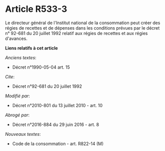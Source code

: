 # Article R533-3

Le directeur général de l'Institut national de la consommation peut créer des régies de recettes et de dépenses dans les
conditions prévues par le décret n° 92-681 du 20 juillet 1992 relatif aux régies de recettes et aux régies d'avances.

**Liens relatifs à cet article**

_Anciens textes_:

  - Décret n°1990-05-04 art. 15

_Cite_:

  - Décret n°92-681 du 20 juillet 1992

_Modifié par_:

  - Décret n°2010-801 du 13 juillet 2010 - art. 10

_Abrogé par_:

  - Décret n°2016-884 du 29 juin 2016 - art. 8

_Nouveaux textes_:

  - Code de la consommation - art. R822-14 (M)
